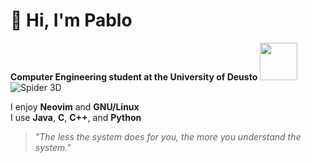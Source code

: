 # 👋 Hi, I'm Pablo

**Computer Engineering student at the University of Deusto**
<img src="https://upload.wikimedia.org/wikipedia/commons/c/ce/Petrial_cube.gif" width="60" />
![Spider 3D]([https://media.tenor.com/images/2f37b28792f5b8a9c1b6e9f1e76b956d/tenor.gif](https://media.tenor.com/g2-UPSXvHMcAAAAi/spider-3d.gif))



I enjoy **Neovim** and **GNU/Linux**  
I use **Java**, **C**, **C++**, and **Python**

> _"The less the system does for you, the more you understand the system."_
